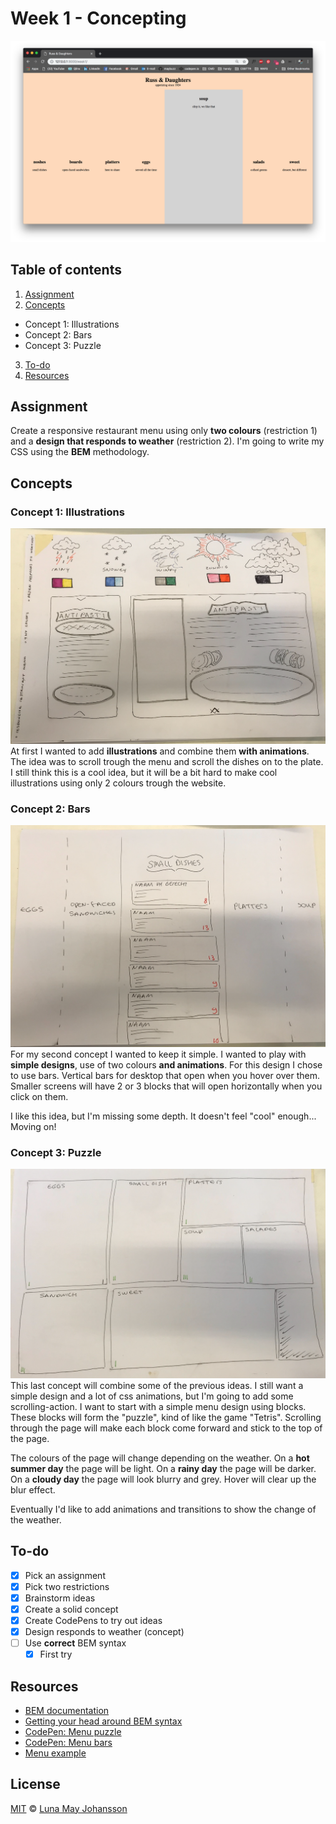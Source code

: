 # Week 1 - Concepting

![Restaurant menu](/src/img/website.png)

## Table of contents
1. [Assignment](#Assignment)
2. [Concepts](#Concepts)
  - Concept 1: Illustrations
  - Concept 2: Bars
  - Concept 3: Puzzle
3. [To-do](#To-do)
4. [Resources](#Resources)

## Assignment
Create a responsive restaurant menu using only **two colours** (restriction 1) and a **design that responds to weather** (restriction 2). I'm going to write my CSS using the **BEM** methodology.  

## Concepts
### Concept 1: Illustrations
![Illustrations concept](/src/img/concept-illustrations.png)   
At first I wanted to add **illustrations** and combine them **with animations**. The idea was to scroll trough the menu and scroll the dishes on to the plate. I still think this is a cool idea, but it will be a bit hard to make cool illustrations using only 2 colours trough the website.

### Concept 2: Bars
![Bars concept](/src/img/concept-bars.png)   
For my second concept I wanted to keep it simple. I wanted to play with **simple designs**, use of two colours **and animations**. For this design I chose to use bars. Vertical bars for desktop that open when you hover over them. Smaller screens will have 2 or 3 blocks that will open horizontally when you click on them.

I like this idea, but I'm missing some depth. It doesn't feel "cool" enough... Moving on!

### Concept 3: Puzzle
![Puzzle concept](/src/img/concept-puzzle.png)   
This last concept will combine some of the previous ideas. I still want a simple design and a lot of css animations, but I'm going to add some scrolling-action. I want to start with a simple menu design using blocks. These blocks will form the "puzzle", kind of like the game "Tetris". Scrolling through the page will make each block come forward and stick to the top of the page.

The colours of the page will change depending on the weather. On a **hot summer day** the page will be light. On a **rainy day** the page will be darker. On a **cloudy day** the page will look blurry and grey. Hover will clear up the blur effect.

Eventually I'd like to add animations and transitions to show the change of the weather.

## To-do
- [x] Pick an assignment   
- [x] Pick two restrictions   
- [x] Brainstorm ideas   
- [x] Create a solid concept   
- [x] Create CodePens to try out ideas   
- [x] Design responds to weather (concept)   
- [ ] Use **correct** BEM syntax   
  - [x] First try     

## Resources
- [BEM documentation](http://getbem.com/)   
- [Getting your head around BEM syntax](https://csswizardry.com/2013/01/mindbemding-getting-your-head-round-bem-syntax/)   
- [CodePen: Menu puzzle](https://codepen.io/maybuzz/pen/rPJBBV)   
- [CodePen: Menu bars](https://codepen.io/maybuzz/pen/mvMvNE)   
- [Menu example](https://ambiance.vagebond.nl/html/template/grill/)   

## License
[MIT](LICENSE) © [Luna May Johansson](https://github.com/maybuzz)
